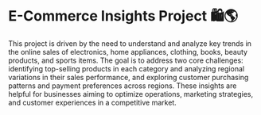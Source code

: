 # E-Commerce Insights Project 🛍️🌎
This project is driven by the need to understand and analyze key trends in the online sales of electronics, home appliances, clothing, books, beauty products, and sports items. The goal is to address two core challenges: identifying top-selling products in each category and analyzing regional variations in their sales performance, and exploring customer purchasing patterns and payment preferences across regions. These insights are helpful for businesses aiming to optimize operations, marketing strategies, and customer experiences in a competitive market.
